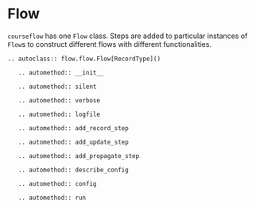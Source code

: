 # Flow

`courseflow` has one `Flow` class. Steps are added to particular
instances of `Flow`s to construct different flows with different
functionalities.

```{eval-rst}
.. autoclass:: flow.flow.Flow[RecordType]()

   .. automethod:: __init__

   .. automethod:: silent

   .. automethod:: verbose

   .. automethod:: logfile

   .. automethod:: add_record_step

   .. automethod:: add_update_step

   .. automethod:: add_propagate_step

   .. automethod:: describe_config

   .. automethod:: config

   .. automethod:: run
```